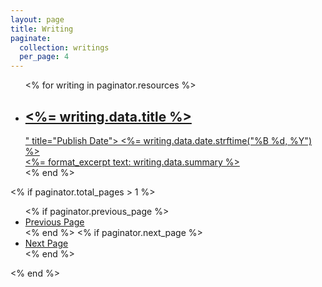 ```yaml
---
layout: page
title: Writing
paginate:
  collection: writings
  per_page: 4
---
```


<ul class="writings">
  <% for writing in paginator.resources %>
    <li class="essay">
      <article>
        <a class="article-link" href="<%= writing.relative_url %>">
          <h2><%= writing.data.title %></h2>
            <div class="published-date" aria-label="Published on <%= writing.data.date.strftime("%B %d, %Y") %>" title="Publish Date">
              <%= writing.data.date.strftime("%B %d, %Y") %>
            </div>
            <div class="excerpt"><%= format_excerpt text: writing.data.summary %></div>
        </a>
      </article>
    </li>
  <% end %>
</ul>

<% if paginator.total_pages > 1 %>

  <ul class="pagination">
    <% if paginator.previous_page %>
    <li>
      <a href="<%= paginator.previous_page_path %>">Previous Page</a>
    </li>
    <% end %>
    <% if paginator.next_page %>
    <li>
      <a href="<%= paginator.next_page_path %>">Next Page</a>
    </li>
    <% end %>
  </ul>
<% end %>
